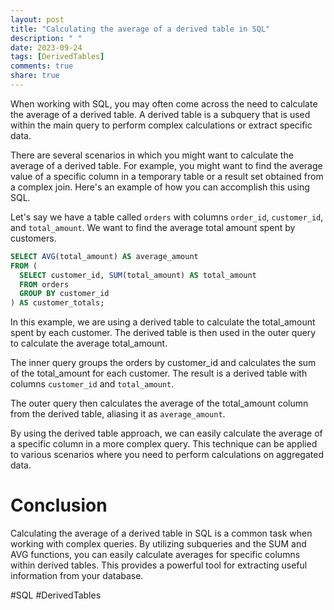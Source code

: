 ```yaml
---
layout: post
title: "Calculating the average of a derived table in SQL"
description: " "
date: 2023-09-24
tags: [DerivedTables]
comments: true
share: true
---
```


When working with SQL, you may often come across the need to calculate the average of a derived table. A derived table is a subquery that is used within the main query to perform complex calculations or extract specific data.

There are several scenarios in which you might want to calculate the average of a derived table. For example, you might want to find the average value of a specific column in a temporary table or a result set obtained from a complex join. Here's an example of how you can accomplish this using SQL.

Let's say we have a table called `orders` with columns `order_id`, `customer_id`, and `total_amount`. We want to find the average total amount spent by customers.

```sql
SELECT AVG(total_amount) AS average_amount
FROM (
  SELECT customer_id, SUM(total_amount) AS total_amount
  FROM orders
  GROUP BY customer_id
) AS customer_totals;
```

In this example, we are using a derived table to calculate the total_amount spent by each customer. The derived table is then used in the outer query to calculate the average total_amount.

The inner query groups the orders by customer_id and calculates the sum of the total_amount for each customer. The result is a derived table with columns `customer_id` and `total_amount`.

The outer query then calculates the average of the total_amount column from the derived table, aliasing it as `average_amount`.

By using the derived table approach, we can easily calculate the average of a specific column in a more complex query. This technique can be applied to various scenarios where you need to perform calculations on aggregated data.

# Conclusion

Calculating the average of a derived table in SQL is a common task when working with complex queries. By utilizing subqueries and the SUM and AVG functions, you can easily calculate averages for specific columns within derived tables. This provides a powerful tool for extracting useful information from your database.

#SQL #DerivedTables